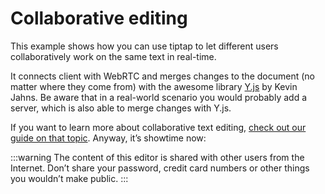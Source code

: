# Collaborative editing
This example shows how you can use tiptap to let different users collaboratively work on the same text in real-time.

It connects client with WebRTC and merges changes to the document (no matter where they come from) with the awesome library [Y.js](https://github.com/yjs/yjs) by Kevin Jahns. Be aware that in a real-world scenario you would probably add a server, which is also able to merge changes with Y.js.

If you want to learn more about collaborative text editing, [check out our guide on that topic](/guide/collaborative-editing). Anyway, it’s showtime now:

:::warning The content of this editor is shared with other users from the Internet.
Don’t share your password, credit card numbers or other things you wouldn’t make public.
:::

<!-- <demo name="Examples/Collaboration" :show-source="false"/> -->

<demo name="Examples/CollaborativeEditing" />
